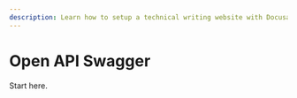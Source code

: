 ```yaml
---
description: Learn how to setup a technical writing website with Docusaurus
---
```


# Open API Swagger

Start here.
